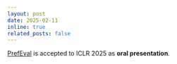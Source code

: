 ```yaml
---
layout: post  
date: 2025-02-11
inline: true  
related_posts: false  
---
```


[PrefEval](https://prefeval.github.io/) is accepted to ICLR 2025 as **oral presentation**.
